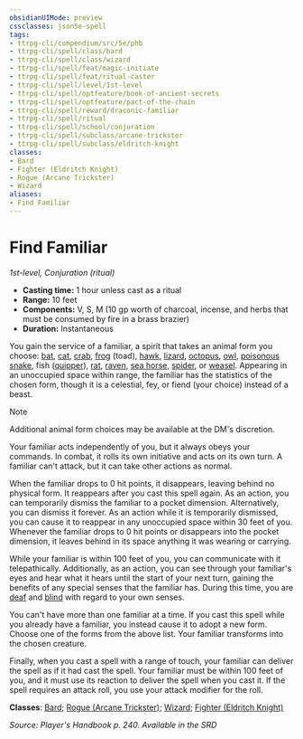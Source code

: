 ```yaml
---
obsidianUIMode: preview
cssclasses: json5e-spell
tags:
- ttrpg-cli/compendium/src/5e/phb
- ttrpg-cli/spell/class/bard
- ttrpg-cli/spell/class/wizard
- ttrpg-cli/spell/feat/magic-initiate
- ttrpg-cli/spell/feat/ritual-caster
- ttrpg-cli/spell/level/1st-level
- ttrpg-cli/spell/optfeature/book-of-ancient-secrets
- ttrpg-cli/spell/optfeature/pact-of-the-chain
- ttrpg-cli/spell/reward/draconic-familiar
- ttrpg-cli/spell/ritual
- ttrpg-cli/spell/school/conjuration
- ttrpg-cli/spell/subclass/arcane-trickster
- ttrpg-cli/spell/subclass/eldritch-knight
classes:
- Bard
- Fighter (Eldritch Knight)
- Rogue (Arcane Trickster)
- Wizard
aliases:
- Find Familiar
---
```

# Find Familiar
*1st-level, Conjuration (ritual)*  


- **Casting time:** 1 hour unless cast as a ritual
- **Range:** 10 feet
- **Components:** V, S, M (10 gp worth of charcoal, incense, and herbs that must be consumed by fire in a brass brazier)
- **Duration:** Instantaneous

You gain the service of a familiar, a spirit that takes an animal form you choose: [bat](/3-Mechanics/CLI/Compendium/bestiary/beast/bat.md), [cat](/3-Mechanics/CLI/Compendium/bestiary/beast/cat.md), [crab](/3-Mechanics/CLI/Compendium/bestiary/beast/crab.md), [frog](/3-Mechanics/CLI/Compendium/bestiary/beast/frog.md) (toad), [hawk](/3-Mechanics/CLI/Compendium/bestiary/beast/hawk.md), [lizard](/3-Mechanics/CLI/Compendium/bestiary/beast/lizard.md), [octopus](/3-Mechanics/CLI/Compendium/bestiary/beast/octopus.md), [owl](/3-Mechanics/CLI/Compendium/bestiary/beast/owl.md), [poisonous snake](/3-Mechanics/CLI/Compendium/bestiary/beast/poisonous-snake.md), fish ([quipper](/3-Mechanics/CLI/Compendium/bestiary/beast/quipper.md)), [rat](/3-Mechanics/CLI/Compendium/bestiary/beast/rat.md), [raven](/3-Mechanics/CLI/Compendium/bestiary/beast/raven.md), [sea horse](/3-Mechanics/CLI/Compendium/bestiary/beast/sea-horse.md), [spider](/3-Mechanics/CLI/Compendium/bestiary/beast/spider.md), or [weasel](/3-Mechanics/CLI/Compendium/bestiary/beast/weasel.md). Appearing in an unoccupied space within range, the familiar has the statistics of the chosen form, though it is a celestial, fey, or fiend (your choice) instead of a beast.

> [!note]
> Additional animal form choices may be available at the DM's discretion.

Your familiar acts independently of you, but it always obeys your commands. In combat, it rolls its own initiative and acts on its own turn. A familiar can't attack, but it can take other actions as normal.

When the familiar drops to 0 hit points, it disappears, leaving behind no physical form. It reappears after you cast this spell again. As an action, you can temporarily dismiss the familiar to a pocket dimension. Alternatively, you can dismiss it forever. As an action while it is temporarily dismissed, you can cause it to reappear in any unoccupied space within 30 feet of you. Whenever the familiar drops to 0 hit points or disappears into the pocket dimension, it leaves behind in its space anything it was wearing or carrying.

While your familiar is within 100 feet of you, you can communicate with it telepathically. Additionally, as an action, you can see through your familiar's eyes and hear what it hears until the start of your next turn, gaining the benefits of any special senses that the familiar has. During this time, you are [deaf](/3-Mechanics/CLI/Rules/conditions.md#Deafened) and [blind](/3-Mechanics/CLI/Rules/conditions.md#Blinded) with regard to your own senses.

You can't have more than one familiar at a time. If you cast this spell while you already have a familiar, you instead cause it to adopt a new form. Choose one of the forms from the above list. Your familiar transforms into the chosen creature.

Finally, when you cast a spell with a range of touch, your familiar can deliver the spell as if it had cast the spell. Your familiar must be within 100 feet of you, and it must use its reaction to deliver the spell when you cast it. If the spell requires an attack roll, you use your attack modifier for the roll.

**Classes**: [Bard](/3-Mechanics/CLI/Compendium/lists/list-spells-classes-bard.md); [Rogue (Arcane Trickster)](/3-Mechanics/CLI/Compendium/lists/list-spells-classes-arcane-trickster.md); [Wizard](/3-Mechanics/CLI/Compendium/lists/list-spells-classes-wizard.md); [Fighter (Eldritch Knight)](/3-Mechanics/CLI/Compendium/lists/list-spells-classes-eldritch-knight.md)

*Source: Player's Handbook p. 240. Available in the <span title='Systems Reference Document (5.1)'>SRD</span>*